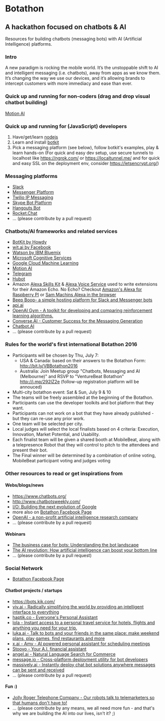 # Botathon
## A hackathon focused on chatbots & AI

Resources for building chatbots (messaging bots) 
with AI (Artificial Intelligence) platforms.

### Intro
A new paradigm is rocking the mobile world. It’s the unstoppable shift to AI and intelligent messaging (i.e. chatbots), away from apps as we know them. It’s changing the way we use our devices, and it’s allowing brands to intercept customers with more immediacy and ease than ever.

### Quick up and running for non-coders (drag and drop visual chatbot building)
[Motion AI](https://www.motion.ai/)

### Quick up and running for (JavaScript) developers
1. Have/get/learn [nodejs](https://nodejs.org/)
2. Learn and install [botkit](https://github.com/howdyai/botkit)
3. Pick a messaging platform (see below), follow botkit's examples, play & learn hands-on (For quick and easy dev setup, use secure tunnels to localhost like https://ngrok.com/ or https://localtunnel.me/ and for quick and easy SSL on the deployment env, consider https://letsencrypt.org/)

### Messaging platforms
* [Slack](https://api.slack.com/bot-users)
* [Messenger Platform](https://developers.facebook.com/products/messenger/)
* [Twilio IP Messaging](https://www.twilio.com/docs/api/ip-messaging)
* [Skype Bot Platform](https://developer.microsoft.com/en-us/skype/bots)
* [Hangouts Bot](https://github.com/hangoutsbot/hangoutsbot)
* [Rocket.Chat](https://rocket.chat/)
* ... (please contribute by a pull request) 

### Chatbots/AI frameworks and related services
* [BotKit by Howdy](https://github.com/howdyai/botkit)
* [wit.ai by Facebook](https://wit.ai/)
* [Watson by IBM Bluemix](https://new-console.ng.bluemix.net/)
* [Microsoft Cognitive Services](https://www.microsoft.com/cognitive-services/en-us/apis)
* [Google Cloud Machine Learning](https://www.tensorflow.org/)
* [Motion AI](https://www.motion.ai/)
* [Telegram](https://telegram.org/)
* [Hubot](https://hubot.github.com/)
* Amazon [Alexa Skills Kit](https://developer.amazon.com/public/solutions/alexa/alexa-skills-kit) & [Alexa Voice Service](https://developer.amazon.com/public/solutions/alexa/alexa-voice-service) used to write extensions for their Amazon Echo. No Echo? Checkout [Amazon's Alexa for Raspberry PI](https://github.com/amzn/alexa-avs-raspberry-pi) or [Sam Machins Alexa in the browser](http://sammachin.com/hacks-and-projects/alexa-in-the-browser) 
* [Beep Boop- a simple hosting platform for Slack and Messenger bots](https://beepboophq.com/)
* [api.ai](https://api.ai/)
* [OpenAI Gym - A toolkit for developing and comparing reinforcement learning algorithms.](https://gym.openai.com/)
* [Converse.AI - Customer Success for the Messaging Generation](http://www.converse.ai/)
* [Chatbot.AI](https://chatbot.ai/)
* ... (please contribute by a pull request)

### Rules for the world's first international Botathon 2016
* Participants will be chosen by Thu, July 7:
  * USA & Canada: based on their answers to the Botathon Form: http://bit.ly/VBBotathon2016
  * Australia: Join Meetup group "Chatbots, Messaging and AI (Melbourne)" and RSVP to "VentureBeat Botathon" http://j.mp/292IZ2e (follow-up registration platform will be annouced)
* Multi-city botathon event: Sat & Sun, July 9 & 10
* The teams will be freely assembled at the beginning of the Botathon.
* Participants can use the developer toolkits and bot platform that they want.
* Participants can not work on a bot that they have already published - but they can re-use any prior work.
* One team will be selected per city.
* Local judges will select the local finalists based on 4 criteria: Execution, Innovation, Market Potential, and Usability.
* Each finalist team will be given a shared booth at MobileBeat, along with a telepresence Robot that they will control to pitch to the attendees and present their bot.
* The Final winner will be determined by a combination of online voting, MobileBeat participant voting and judges voting


### Other resources to read or get inspirations from

#### Webs/blogs/news
* https://www.chatbots.org/
* http://www.chatbotsweekly.com/
* [I/O: Building the next evolution of Google](https://googleblog.blogspot.com.au/2016/05/io-building-next-evolution-of-google.html)
* more also on [Botathon Facebook Page](https://www.facebook.com/Botathon-1766817930231042/)
* [OpenAI - a non-profit artificial intelligence research company](https://openai.com/about/)
* ... (please contribute by a pull request)

#### Webinars
* [The business case for bots: Understanding the bot landscape](https://www.brighttalk.com/webcast/12339/207823)
* [The AI revolution: How artificial intelligence can boost your bottom line](https://www.brighttalk.com/webcast/12339/207825)
* ... (please contribute by a pull request)

### Social Network
* [Botathon Facebook Page](https://www.facebook.com/Botathon-1766817930231042/)

#### Chatbot projects / startups
* https://bots.kik.com/
* [viv.ai - Radically simplifying the world by providing an intelligent interface to everything](http://viv.ai/)
* [haptik.co - Everyone's Personal Assistant](http://haptik.co/)
* [lola - Instant access to a personal travel service for hotels, flights and anything you need for your trip.](https://www.lolatravel.com/)
* [luka.ai - Talk to bots and your friends in the same place: make weekend plans, play games, find restaurants and more](https://luka.ai/)
* [x.ai - Amy - AI powered personal assistant for scheduling meetings](https://x.ai/)
* [Stoovo - Your A.I. financial assistant](http://stoovo.com/)
* [angel.ai - Natural Language Search for Commerce](http://www.angel.ai/)
* [message.io - Cross-platform deployment utility for bot developers](http://message.io/)
* [massively.ai - Instantly deploy chat bot solutions anywhere messages can be sent and received](http://www.massively.ai/)
* ... (please contribute by a pull request)

#### Fun :)
* [Jolly Roger Telephone Company - Our robots talk to telemarketers so that humans don't have to!](http://www.jollyrogertelco.com/)
* ... (please contribute by any means, we all need more fun - and that's why we are building the AI into our lives, isn't it? ;)
